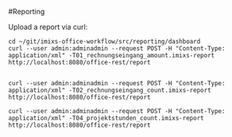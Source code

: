 #Reporting


Upload a report via curl:

    cd ~/git/imixs-office-workflow/src/reporting/dashboard
    curl --user admin:adminadmin --request POST -H "Content-Type: application/xml" -T01_rechnungseingang_amount.imixs-report http://localhost:8080/office-rest/report
    
    
    curl --user admin:adminadmin --request POST -H "Content-Type: application/xml" -T02_rechnungseingang_count.imixs-report http://localhost:8080/office-rest/report

    curl --user admin:adminadmin --request POST -H "Content-Type: application/xml" -T04_projektstunden_count.imixs-report http://localhost:8080/office-rest/report    